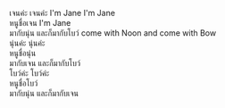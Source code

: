 เจนค่ะ เจนค่ะ I'm Jane I'm Jane  
หนูชื่อเจน I'm Jane  
มากับนุ่น และก็มากับโบว์ come with Noon and come with Bow  
นุ่นค่ะ นุ่นค่ะ  
หนูชื่อนุ่น  
มากับเจน และก็มากับโบว์  
โบว์ค่ะ โบว์ค่ะ  
หนูชื่อโบว์  
มากับนุ่น และก็มากับเจน  
